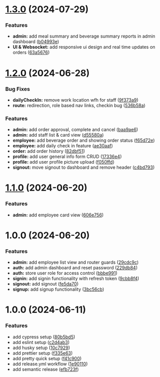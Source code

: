 # [1.3.0](https://github.com/Bayzed-Meer/Order-Station-Frontend/compare/v1.2.0...v1.3.0) (2024-07-29)


### Features

* **admin:** add meal summary and beverage summary reports in admin dashboard ([b04993e](https://github.com/Bayzed-Meer/Order-Station-Frontend/commit/b04993ee1ff662c473da33c3d39343b260f4ad9c))
* **UI & Websocket:** add responsive ui design and real time updates on orders ([63a5676](https://github.com/Bayzed-Meer/Order-Station-Frontend/commit/63a56764bdfa6ea449e0ffdbe341db1b0a4c9a94))

# [1.2.0](https://github.com/Bayzed-Meer/Order-Station-Frontend/compare/v1.1.0...v1.2.0) (2024-06-28)


### Bug Fixes

* **dailyCheckIn:** remove work location wfh for staff ([9f373a9](https://github.com/Bayzed-Meer/Order-Station-Frontend/commit/9f373a985733334c4f39b14a2db85de341f9f0c2))
* **route:** redirection, role based nav links, checkin bug ([536b58a](https://github.com/Bayzed-Meer/Order-Station-Frontend/commit/536b58af77982c44be2248c07decdc01501281f0))


### Features

* **admin:** add order approval, complete and cancel ([baa9ae6](https://github.com/Bayzed-Meer/Order-Station-Frontend/commit/baa9ae67f5e0be84c5a7360fc2eacd745d70d104))
* **admin:** add staff list & card view ([d55580a](https://github.com/Bayzed-Meer/Order-Station-Frontend/commit/d55580afd01215c81622ea42c22fccab2fe83c76))
* **employee:** add beverage order and showing order status ([f65d72e](https://github.com/Bayzed-Meer/Order-Station-Frontend/commit/f65d72e142cfbbf59a11552525eec5d7bcf6f135))
* **employee:** add daily check in feature ([ae30aaf](https://github.com/Bayzed-Meer/Order-Station-Frontend/commit/ae30aaf876cc89a4ac21ddce08a7e7b40c667a34))
* **order:** add order history ([82dbf51](https://github.com/Bayzed-Meer/Order-Station-Frontend/commit/82dbf510f625b4d929335a5e0092f966af11f04c))
* **profile:** add user general info form CRUD ([17336e4](https://github.com/Bayzed-Meer/Order-Station-Frontend/commit/17336e492f5d2023165adb7e4e67f32d03a86d4b))
* **profile:** add user profile picture upload ([f050ffd](https://github.com/Bayzed-Meer/Order-Station-Frontend/commit/f050ffd08451412a9f87a6edc2f4f2df89a8bb57))
* **signout:** move signout to dashboard and remove header ([c4bd793](https://github.com/Bayzed-Meer/Order-Station-Frontend/commit/c4bd79315328c3391ca3515d424e9eb18dbe4fbd))

# [1.1.0](https://github.com/Bayzed-Meer/Order-Station-Frontend/compare/v1.0.0...v1.1.0) (2024-06-20)


### Features

* **admin:** add employee card view ([606e756](https://github.com/Bayzed-Meer/Order-Station-Frontend/commit/606e7560a2bf3d3b0a37992069a2cfa8ce445ea1))

# 1.0.0 (2024-06-20)


### Features

* **admin:** add employee list view and router guards ([29cdc9c](https://github.com/Bayzed-Meer/Order-Station-Frontend/commit/29cdc9c9cbdba973d81db6d62ee5da443634e008))
* **auth:** add admin dashboard and reset password ([229db84](https://github.com/Bayzed-Meer/Order-Station-Frontend/commit/229db840d0bdeeec1a1fe38b5123ec3135f8cabd))
* **auth:** store user role for access control ([bbbe991](https://github.com/Bayzed-Meer/Order-Station-Frontend/commit/bbbe991e2eaa874b53eb8d1dc0235f76b3341dce))
* **signin:** add signin functionality with refresh token ([9cbb8f4](https://github.com/Bayzed-Meer/Order-Station-Frontend/commit/9cbb8f481cd8067c8473db74ea5bf71854838eef))
* **signout:** add signout ([fe5da70](https://github.com/Bayzed-Meer/Order-Station-Frontend/commit/fe5da70c6d74e2a32507b2e36df7318c339c0535))
* **signup:** add signup functionality ([3bc56cb](https://github.com/Bayzed-Meer/Order-Station-Frontend/commit/3bc56cb1c7708d765bfd79f5396079e45aa2a644))

# 1.0.0 (2024-06-11)


### Features

* add cypress setup ([80b5bd5](https://github.com/Bayzed-Meer/Angular-Template/commit/80b5bd5b023961dbf97cc7247d202ad21893b684))
* add eslint setup ([c2d4ab3](https://github.com/Bayzed-Meer/Angular-Template/commit/c2d4ab3876fb260fc93b4407df4f06889b58ccf0))
* add husky setup ([10c7929](https://github.com/Bayzed-Meer/Angular-Template/commit/10c79297e2be02882687616524eadd309eb10779))
* add prettier setup ([f335e63](https://github.com/Bayzed-Meer/Angular-Template/commit/f335e63c7e100603aac0279403a7e589fff0b9e4))
* add pretty quick setup ([f41c900](https://github.com/Bayzed-Meer/Angular-Template/commit/f41c90050e0b323cad7350cde88b6dbd0f12bdcf))
* add release.yml workflow ([1e90110](https://github.com/Bayzed-Meer/Angular-Template/commit/1e90110f5767efd97093d9c1a65e41189eb455bc))
* add semantic release ([efb723f](https://github.com/Bayzed-Meer/Angular-Template/commit/efb723ffbca320c4cabb0993b46b8eed0f763641))
